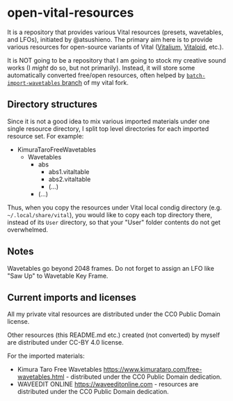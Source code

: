 # open-vital-resources

It is a repository that provides various Vital resources (presets, wavetables, and LFOs), initiated by @atsushieno.
The primary aim here is to provide various resources for open-source variants of Vital ([Vitalium](https://github.com/DISTRHO/DISTRHO-Ports/tree/master/ports/vitalium), [Vitaloid](https://github.com/atsushieno/aap-juce-vital), etc.).

It is NOT going to be a repository that I am going to stock my creative sound works (I *might* do so, but not primarily). Instead, it will store some automatically converted free/open resources, often helped by [`batch-import-wavetables` branch](https://github.com/atsushieno/vital/tree/batch-import-wavetables) of my vital fork.

## Directory structures

Since it is not a good idea to mix various imported materials under one single resource directory, I split top level directories for each imported resource set. For example:

- KimuraTaroFreeWavetables
  - Wavetables
    - abs
      - abs1.vitaltable
      - abs2.vitaltable
      - (...)
    - (...)
 
Thus, when you copy the resources under Vital local condig directory (e.g. `~/.local/share/vital`), you would like to copy each top directory there, instead of its `User` directory, so that your "User" folder contents do not get overwhelmed.


## Notes

Wavetables go beyond 2048 frames. Do not forget to assign an LFO like "Saw Up" to Wavetable Key Frame.

## Current imports and licenses

All my private vital resources are distributed under the CC0 Public Domain license.

Other resources (this README.md etc.) created (not converted) by myself are distributed under CC-BY 4.0 license.

For the imported materials:

- Kimura Taro Free Wavetables https://www.kimurataro.com/free-wavetables.html - distributed under the CC0 Public Domain dedication.
- WAVEEDIT ONLINE https://waveeditonline.com - resources are distributed under the CC0 Public Domain dedication.
